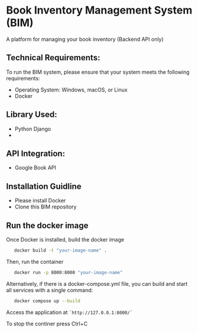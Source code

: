 # Book Inventory Management System (BIM)

A platform for managing your book inventory (Backend API only)

## Technical Requirements:
To run the BIM system, please ensure that your system meets the following requirements:

- Operating System: Windows, macOS, or Linux
- Docker

## Library Used:

- Python Django
- 
## API Integration:

- Google Book API 

## Installation Guidline

- Please install Docker 
- Clone this BIM repository

## Run the docker image

Once Docker is installed, build the docker image 
```bash
   docker build -t "your-image-name" .
 ```
Then, run the container
```bash
   docker run -p 8000:8000 "your-image-name"
```
Alternatively, if there is a docker-compose.yml file, 
you can build and start all services with a single command:
```bash
   docker compose up --build
 ```

Access the application at ``` `http://127.0.0.1:8000/` ```

To stop the continer press Ctrl+C
